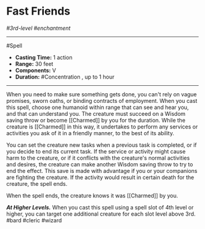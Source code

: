 # Fast Friends
*#3rd-level #enchantment*
___ 
#Spell
- **Casting Time:** 1 action
- **Range:** 30 feet
- **Components:** V
- **Duration:** #Concentration , up to 1 hour
---
When you need to make sure something gets done, you can't rely on vague promises, sworn oaths, or binding contracts of employment. When you cast this spell, choose one humanoid within range that can see and hear you, and that can understand you. The creature must succeed on a Wisdom saving throw or become [[Charmed]] by you for the duration. While the creature is [[Charmed]] in this way, it undertakes to perform any services or activities you ask of it in a friendly manner, to the best of its ability.

You can set the creature new tasks when a previous task is completed, or if you decide to end its current task. If the service or activity might cause harm to the creature, or if it conflicts with the creature's normal activities and desires, the creature can make another Wisdom saving throw to try to end the effect. This save is made with advantage if you or your companions are fighting the creature. If the activity would result in certain death for the creature, the spell ends.

When the spell ends, the creature knows it was [[Charmed]] by you.

***At Higher Levels.*** When you cast this spell using a spell slot of 4th level or higher, you can target one additional creature for each slot level above 3rd.
#bard
#cleric
#wizard